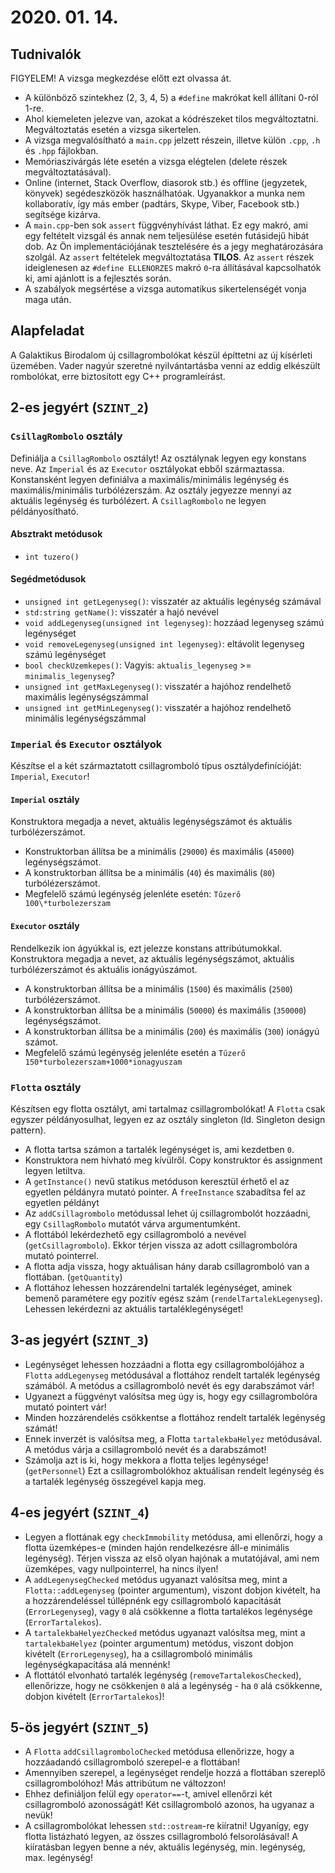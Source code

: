# 2020. 01. 14.

## Tudnivalók

FIGYELEM! A vizsga megkezdése előtt ezt olvassa át.

- A különböző szintekhez (2, 3, 4, 5) a `#define` makrókat kell állítani 0-ról 1-re.
- Ahol kiemeleten jelezve van, azokat a kódrészeket tilos megváltoztatni. Megváltoztatás esetén a vizsga sikertelen.
- A vizsga megvalósítható a `main.cpp` jelzett részein, illetve külön `.cpp`, `.h` és `.hpp` fájlokban.
- Memóriaszivárgás léte esetén a vizsga elégtelen (delete részek megváltoztatásával).
- Online (internet, Stack Overflow, diasorok stb.) és offline (jegyzetek, könyvek) segédeszközök használhatóak. Ugyanakkor a munka nem kollaboratív, így más ember (padtárs, Skype, Viber, Facebook stb.) segítsége kizárva.
- A `main.cpp`-ben sok `assert` függvényhívást láthat. Ez egy makró, ami egy feltételt vizsgál és annak nem teljesülése esetén futásidejű hibát dob. Az Ön implementációjának tesztelésére és a jegy meghatározására szolgál. Az `assert` feltételek megváltoztatása **TILOS**. Az `assert` részek ideiglenesen az `#define ELLENORZES` makró `0`-ra állításával kapcsolhatók ki, ami ajánlott is a fejlesztés során.
- A szabályok megsértése a vizsga automatikus sikertelenségét vonja maga után.

## Alapfeladat

A Galaktikus Birodalom új csillagrombolókat készül építtetni az új kísérleti üzemében. Vader nagyúr szeretné nyilvántartásba venni az eddig elkészült rombolókat, erre biztosított egy C++ programleírást.

## 2-es jegyért (`SZINT_2`)

### `CsillagRombolo` osztály

Definiálja a `CsillagRombolo` osztályt! Az osztálynak legyen egy konstans neve. Az `Imperial` és az `Executor` osztályokat ebből származtassa. Konstansként legyen definiálva a maximális/minimális legénység és maximális/minimális turbólézerszám. Az osztály jegyezze mennyi az aktuális legénység és turbólézert. A `CsillagRombolo` ne legyen példányosítható.

#### Absztrakt metódusok

- `int tuzero()`

#### Segédmetódusok

- `unsigned int getLegenyseg()`: visszatér az aktuális legénység számával
- `std:string getName()`: visszatér a hajó nevével
- `void addLegenyseg(unsigned int legenyseg)`: hozzáad legenyseg számú legénységet
- `void removeLegenyseg(unsigned int legenyseg)`: eltávolit legenyseg számú legénységet
- `bool checkUzemkepes()`: Vagyis: `aktualis_legenyseg` >= `minimalis_legenyseg`?
- `unsigned int getMaxLegenyseg()`: visszatér a hajóhoz rendelhető maximális legénységszámmal
- `unsigned int getMinLegenyseg()`: visszatér a hajóhoz rendelhető minimális legénységszámmal

### `Imperial` és `Executor` osztályok

Készítse el a két származtatott csillagromboló típus osztálydefinícióját: `Imperial`, `Executor`!

#### `Imperial` osztály

Konstruktora megadja a nevet, aktuális legénységszámot és aktuális turbólézerszámot.

- Konstruktorban állítsa be a minimális (`29000`) és maximális (`45000`) legénységszámot.
- A konstruktorban állítsa be a minimális (`40`) és maximális (`80`) turbólézerszámot.
- Megfelelő számú legénység jelenléte esetén: `Tűzerő 100\*turbolezerszam`

#### `Executor` osztály

Rendelkezik ion ágyúkkal is, ezt jelezze konstans attribútumokkal. Konstruktora megadja a nevet, az aktuális legénységszámot, aktuális turbólézerszámot és aktuális ionágyúszámot.

- A konstruktorban állítsa be a minimális (`1500`) és maximális (`2500`) turbólézerszámot.
- A konstruktorban állítsa be a minimális (`50000`) és maximális (`350000`) legénységszámot.
- A konstruktorban állítsa be a minimális (`200`) és maximális (`300`) ionágyú számot.
- Megfelelő számú legénység jelenléte esetén a `Tűzerő 150*turbolezerszam+1000*ionagyuszam`

### `Flotta` osztály

Készítsen egy flotta osztályt, ami tartalmaz csillagrombolókat! A `Flotta` csak egyszer példányosulhat, legyen ez az osztály singleton (ld. Singleton design pattern).

- A flotta tartsa számon a tartalék legénységet is, ami kezdetben `0`.
- Konstruktora nem hívható meg kívülről. Copy konstruktor és assignment legyen letiltva.
- A `getInstance()` nevű statikus metóduson keresztül érhető el az egyetlen példányra mutató pointer. A `freeInstance` szabadítsa fel az egyetlen példányt
- Az `addCsillagrombolo` metódussal lehet új csillagrombolót hozzáadni, egy `CsillagRombolo` mutatót várva argumentumként.
- A flottából lekérdezhető egy csillagromboló a nevével (`getCsillagrombolo`). Ekkor térjen vissza az adott csillagrombolóra mutató pointerrel.
- A flotta adja vissza, hogy aktuálisan hány darab csillagromboló van a flottában. (`getQuantity`)
- A flottához lehessen hozzárendelni tartalék legénységet, aminek bemenő paramétere egy pozitív egész szám (`rendelTartalekLegenyseg`). Lehessen lekérdezni az aktuális tartaléklegénységet!

## 3-as jegyért (`SZINT_3`)

- Legénységet lehessen hozzáadni a flotta egy csillagrombolójához a `Flotta` `addLegenyseg` metódusával a flottához rendelt tartalék legénység számából. A metódus a csillagromboló nevét és egy darabszámot vár!
- Ugyanezt a függvényt valósítsa meg úgy is, hogy egy csillagrombolóra mutató pointert vár!
- Minden hozzárendelés csökkentse a flottához rendelt tartalék legénység számát!
- Ennek inverzét is valósítsa meg, a Flotta `tartalekbaHelyez` metódusával. A metódus várja a csillagromboló nevét és a darabszámot!
- Számolja azt is ki, hogy mekkora a flotta teljes legénysége! (`getPersonnel`) Ezt a csillagrombolókhoz aktuálisan rendelt legénység és a tartalék legénység összegével kapja meg.

## 4-es jegyért (`SZINT_4`)

- Legyen a flottának egy `checkImmobility` metódusa, ami ellenőrzi, hogy a flotta üzemképes-e (minden hajón rendelkezésre áll-e minimális legénység). Térjen vissza az első olyan hajónak a mutatójával, ami nem üzemképes, vagy nullpointerrel, ha nincs ilyen!
- A `addLegenysegChecked` metódus ugyanazt valósítsa meg, mint a `Flotta::addLegenyseg` (pointer argumentum), viszont dobjon kivételt, ha a hozzárendeléssel túllépnénk egy csillagromboló kapacitását (`ErrorLegenyseg`), vagy `0` alá csökkenne a flotta tartalékos legénysége (`ErrorTartalekos`).
- A `tartalekbaHelyezChecked` metódus ugyanazt valósítsa meg, mint a `tartalekbaHelyez` (pointer argumentum) metódus, viszont dobjon kivételt (`ErrorLegenyseg`), ha a csillagromboló minimális legénységkapacitása alá mennénk!
- A flottától elvonható tartalék legénység (`removeTartalekosChecked`), ellenőrizze, hogy ne csökkenjen `0` alá a legénység - ha `0` alá csökkenne, dobjon kivételt (`ErrorTartalekos`)!

## 5-ös jegyért (`SZINT_5`)

- A `Flotta` `addCsillagromboloChecked` metódusa ellenőrizze, hogy a hozzáadandó csillagromboló szerepel-e a flottában!
- Amennyiben szerepel, a legénységet rendelje hozzá a flottában szereplő csillagrombolóhoz! Más attribútum ne változzon!
- Ehhez definiáljon felül egy `operator==`-t, amivel ellenőrzi két csillagromboló azonosságát! Két csillagromboló azonos, ha ugyanaz a nevük!
- A csillagrombolókat lehessen `std::ostream`-re kiíratni! Ugyanígy, egy flotta listázható legyen, az összes csillagromboló felsorolásával! A kiíratásban legyen benne a név, aktuális legénység, min. legénység, max. legénység!
